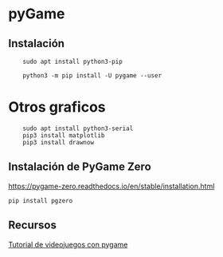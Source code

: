 # pyGame

## Instalación

        sudo apt install python3-pip
        
        python3 -m pip install -U pygame --user
        
# Otros graficos

        sudo apt install python3-serial
        pip3 install matplotlib
        pip3 install drawnow

## Instalación de PyGame Zero

https://pygame-zero.readthedocs.io/en/stable/installation.html

```
pip install pgzero
```


 
 ## Recursos 
 
[Tutorial de videojuegos con pygame](https://www.pythonmania.net/es/2010/03/23/tutorial-pygame-introduccion/)
